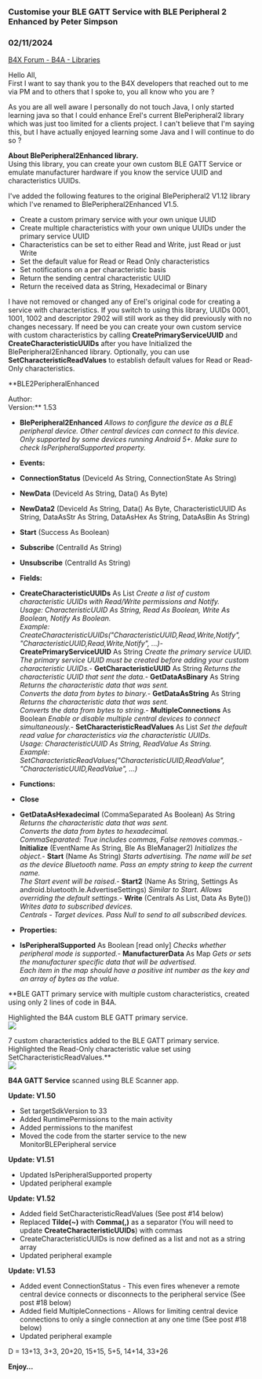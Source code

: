 ### Customise your BLE GATT Service with BLE Peripheral 2 Enhanced by Peter Simpson
### 02/11/2024
[B4X Forum - B4A - Libraries](https://www.b4x.com/android/forum/threads/158056/)

Hello All,  
First I want to say thank you to the B4X developers that reached out to me via PM and to others that I spoke to, you all know who you are ?  
  
As you are all well aware I personally do not touch Java, I only started learning java so that I could enhance Erel's current BlePeripheral2 library which was just too limited for a clients project. I can't believe that I'm saying this, but I have actually enjoyed learning some Java and I will continue to do so ?  
  
**About BlePeripheral2Enhanced library.**  
Using this library, you can create your own custom BLE GATT Service or emulate manufacturer hardware if you know the service UUID and characteristics UUIDs.  
  
I've added the following features to the original BlePeripheral2 V1.12 library which I've renamed to BlePeripheral2Enhanced V1.5.  

- Create a custom primary service with your own unique UUID
- Create multiple characteristics with your own unique UUIDs under the primary service UUID
- Characteristics can be set to either Read and Write, just Read or just Write
- Set the default value for Read or Read Only characteristics
- Set notifications on a per characteristic basis
- Return the sending central characteristic UUID
- Return the received data as String, Hexadecimal or Binary

I have not removed or changed any of Erel's original code for creating a service with characteristics. If you switch to using this library, UUIDs 0001, 1001, 1002 and descriptor 2902 will still work as they did previously with no changes necessary. If need be you can create your own custom service with custom characteristics by calling **CreatePrimaryServiceUUID** and **CreateCharacteristicUUIDs** after you have Initialized the BlePeripheral2Enhanced library. Optionally, you can use **SetCharacteristicReadValues** to establish default values for Read or Read-Only characteristics.  
  
**BLE2PeripheralEnhanced  
  
Author:   
Version:** 1.53  

- **BlePeripheral2Enhanced**
*Allows to configure the device as a BLE peripheral device. Other central devices can connect to this device.  
 Only supported by some devices running Android 5+. Make sure to check IsPeripheralSupported property.*

- **Events:**

- **ConnectionStatus** (DeviceId As String, ConnectionState As String)
- **NewData** (DeviceId As String, Data() As Byte)
- **NewData2** (DeviceId As String, Data() As Byte, CharacteristicUUID As String, DataAsStr As String, DataAsHex As String, DataAsBin As String)
- **Start** (Success As Boolean)
- **Subscribe** (CentralId As String)
- **Unsubscribe** (CentralId As String)

- **Fields:**

- **CreateCharacteristicUUIDs** As List
*Create a list of custom characteristic UUIDs with Read/Write permissions and Notify.  
 Usage: CharacteristicUUID As String, Read As Boolean, Write As Boolean, Notify As Boolean.  
 Example: CreateCharacteristicUUIDs("CharacteristicUUID,Read,Write,Notify", "CharacteristicUUID,Read,Write,Notify", …)*- **CreatePrimaryServiceUUID** As String
*Create the primary service UUID.  
 The primary service UUID must be created before adding your custom characteristic UUIDs.*- **GetCharacteristicUUID** As String
*Returns the characteristic UUID that sent the data.*- **GetDataAsBinary** As String
*Returns the characteristic data that was sent.  
 Converts the data from bytes to binary.*- **GetDataAsString** As String
*Returns the characteristic data that was sent.  
 Converts the data from bytes to string.*- **MultipleConnections** As Boolean
*Enable or disable multiple central devices to connect simultaneously.*- **SetCharacteristicReadValues** As List
*Set the default read value for characteristics via the characteristic UUIDs.  
 Usage: CharacteristicUUID As String, ReadValue As String.  
 Example: SetCharacteristicReadValues("CharacteristicUUID,ReadValue", "CharacteristicUUID,ReadValue", …)*
- **Functions:**

- **Close**
- **GetDataAsHexadecimal** (CommaSeparated As Boolean) As String
*Returns the characteristic data that was sent.  
 Converts the data from bytes to hexadecimal.  
 CommaSeparated: True includes commas, False removes commas.*- **Initialize** (EventName As String, Ble As BleManager2)
*Initializes the object.*- **Start** (Name As String)
*Starts advertising. The name will be set as the device Bluetooth name. Pass an empty string to keep the current name.  
 The Start event will be raised.*- **Start2** (Name As String, Settings As android.bluetooth.le.AdvertiseSettings)
*Similar to Start. Allows overriding the default settings.*- **Write** (Centrals As List, Data As Byte())
*Writes data to subscribed devices.  
 Centrals - Target devices. Pass Null to send to all subscribed devices.*
- **Properties:**

- **IsPeripheralSupported** As Boolean [read only]
*Checks whether peripheral mode is supported.*- **ManufacturerData** As Map
*Gets or sets the manufacturer specific data that will be advertised.  
 Each item in the map should have a positive int number as the key and an array of bytes as the value.*
  
**BLE GATT primary service with multiple custom characteristics, created using only 2 lines of code in B4A.  
  
Highlighted the B4A custom BLE GATT primary service.  
![](https://www.b4x.com/android/forum/attachments/149916)  
  
7 custom characteristics added to the BLE GATT primary service.   
Highlighted the Read-Only characteristic value set using SetCharacteristicReadValues.**  
![](https://www.b4x.com/android/forum/attachments/149915)  
  
**B4A GATT Service** scanned using BLE Scanner app.  
  
**Update: V1.50**  

- Set targetSdkVersion to 33
- Added RuntimePermissions to the main activity
- Added permissions to the manifest
- Moved the code from the starter service to the new MonitorBLEPeripheral service

**Update: V1.51**  

- Updated IsPeripheralSupported property
- Updated peripheral example

**Update: V1.52**  

- Added field SetCharacteristicReadValues (See post #14 below)
- Replaced **Tilde(~)** with **Comma(,)** as a separator (You will need to update **CreateCharacteristicUUIDs**) with commas
- CreateCharacteristicUUIDs is now defined as a list and not as a string array
- Updated peripheral example

**Update: V1.53**  

- Added event ConnectionStatus - This even fires whenever a remote central device connects or disconnects to the peripheral service (See post #18 below)
- Added field MultipleConnections - Allows for limiting central device connections to only a single connection at any one time (See post #18 below)
- Updated peripheral example

D = 13+13, 3+3, 20+20, 15+15, 5+5, 14+14, 33+26  
  
  
**Enjoy…**